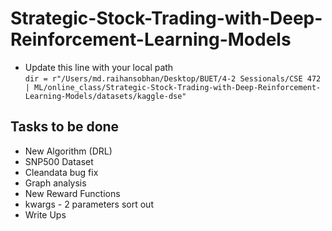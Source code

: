 # Strategic-Stock-Trading-with-Deep-Reinforcement-Learning-Models

- Update this line with your local path <br>
` dir = r"/Users/md.raihansobhan/Desktop/BUET/4-2 Sessionals/CSE 472 | ML/online_class/Strategic-Stock-Trading-with-Deep-Reinforcement-Learning-Models/datasets/kaggle-dse" `


## Tasks to be done
- New Algorithm (DRL)
- SNP500 Dataset
- Cleandata bug fix
- Graph analysis
- New Reward Functions
- kwargs - 2 parameters sort out
- Write Ups
